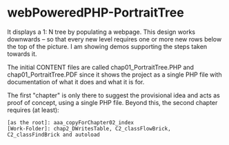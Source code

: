# webPoweredPHP-PortraitTree
It displays a 1: N tree by populating a webpage. This design works downwards – so that every new level requires one or more new rows below the top of the picture. I am showing demos supporting the steps taken towards it.

The initial CONTENT files are called chap01_PortraitTree.PHP and chap01_PortraitTree.PDF since it shows the project as a single PHP file with documentation of what it does and what it is for.

The first "chapter" is only there to suggest the provisional idea and acts as proof of concept, using a single PHP file. Beyond this, the second chapter requires (at least):

    [as the root]: aaa_copyForChapter02_index
    [Work-Folder]: chap2_DWritesTable, C2_classFlowBrick, C2_classFindBrick and autoload


